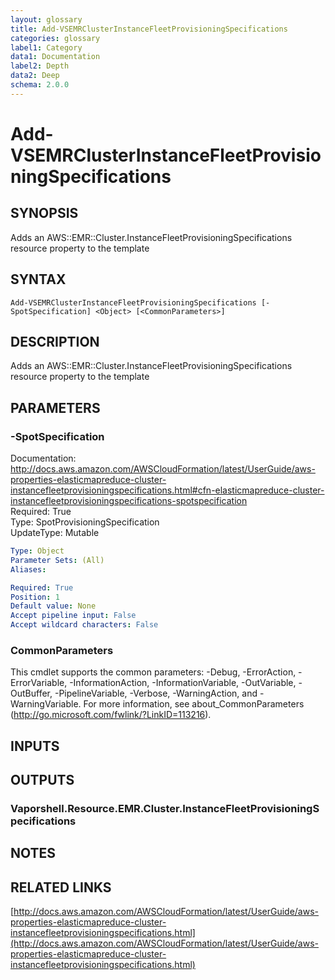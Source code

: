```yaml
---
layout: glossary
title: Add-VSEMRClusterInstanceFleetProvisioningSpecifications
categories: glossary
label1: Category
data1: Documentation
label2: Depth
data2: Deep
schema: 2.0.0
---
```


# Add-VSEMRClusterInstanceFleetProvisioningSpecifications

## SYNOPSIS
Adds an AWS::EMR::Cluster.InstanceFleetProvisioningSpecifications resource property to the template

## SYNTAX

```
Add-VSEMRClusterInstanceFleetProvisioningSpecifications [-SpotSpecification] <Object> [<CommonParameters>]
```

## DESCRIPTION
Adds an AWS::EMR::Cluster.InstanceFleetProvisioningSpecifications resource property to the template

## PARAMETERS

### -SpotSpecification
Documentation: http://docs.aws.amazon.com/AWSCloudFormation/latest/UserGuide/aws-properties-elasticmapreduce-cluster-instancefleetprovisioningspecifications.html#cfn-elasticmapreduce-cluster-instancefleetprovisioningspecifications-spotspecification    
Required: True    
Type: SpotProvisioningSpecification    
UpdateType: Mutable

```yaml
Type: Object
Parameter Sets: (All)
Aliases:

Required: True
Position: 1
Default value: None
Accept pipeline input: False
Accept wildcard characters: False
```

### CommonParameters
This cmdlet supports the common parameters: -Debug, -ErrorAction, -ErrorVariable, -InformationAction, -InformationVariable, -OutVariable, -OutBuffer, -PipelineVariable, -Verbose, -WarningAction, and -WarningVariable.
For more information, see about_CommonParameters (http://go.microsoft.com/fwlink/?LinkID=113216).

## INPUTS

## OUTPUTS

### Vaporshell.Resource.EMR.Cluster.InstanceFleetProvisioningSpecifications

## NOTES

## RELATED LINKS

[http://docs.aws.amazon.com/AWSCloudFormation/latest/UserGuide/aws-properties-elasticmapreduce-cluster-instancefleetprovisioningspecifications.html](http://docs.aws.amazon.com/AWSCloudFormation/latest/UserGuide/aws-properties-elasticmapreduce-cluster-instancefleetprovisioningspecifications.html)


